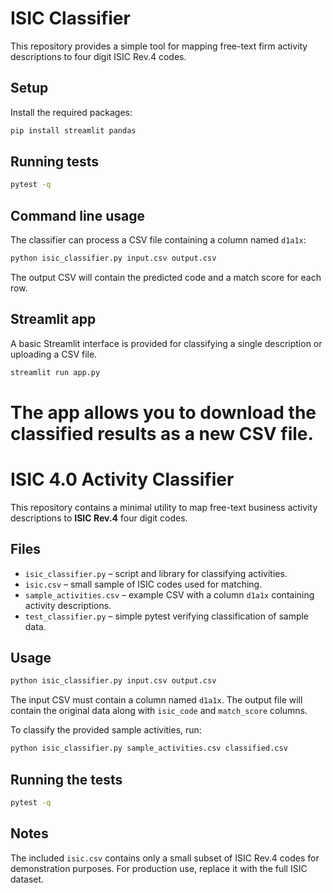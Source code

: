 # ISIC Classifier

This repository provides a simple tool for mapping free-text firm activity descriptions to four digit ISIC Rev.4 codes.

## Setup

Install the required packages:

```bash
pip install streamlit pandas
```

## Running tests

```bash
pytest -q
```

## Command line usage

The classifier can process a CSV file containing a column named `d1a1x`:

```bash
python isic_classifier.py input.csv output.csv
```

The output CSV will contain the predicted code and a match score for each row.

## Streamlit app

A basic Streamlit interface is provided for classifying a single description or uploading a CSV file.

```bash
streamlit run app.py
```

The app allows you to download the classified results as a new CSV file.
=======
# ISIC 4.0 Activity Classifier

This repository contains a minimal utility to map free-text business activity descriptions to **ISIC Rev.4** four digit codes.

## Files
- `isic_classifier.py` – script and library for classifying activities.
- `isic.csv` – small sample of ISIC codes used for matching.
- `sample_activities.csv` – example CSV with a column `d1a1x` containing activity descriptions.
- `test_classifier.py` – simple pytest verifying classification of sample data.

## Usage

```bash
python isic_classifier.py input.csv output.csv
```

The input CSV must contain a column named `d1a1x`. The output file will contain the original data along with `isic_code` and `match_score` columns.

To classify the provided sample activities, run:

```bash
python isic_classifier.py sample_activities.csv classified.csv
```

## Running the tests

```bash
pytest -q
```

## Notes

The included `isic.csv` contains only a small subset of ISIC Rev.4 codes for demonstration purposes. For production use, replace it with the full ISIC dataset.

